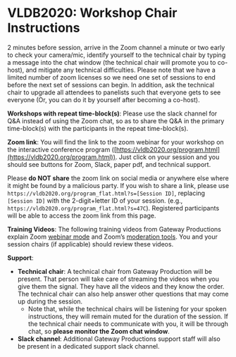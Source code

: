 # VLDB2020: Workshop Chair Instructions

2 minutes before session, arrive in the Zoom channel a minute or two early to check your camera/mic, identify yourself to the technical chair by typing a message into the chat window (the technical chair will promote you to co-host), and mitigate any technical difficulties. Please note that we have a limited number of zoom licenses so we need one set of sessions to end before the next set of sessions can begin.
In addition, ask the technical chair to upgrade all attendees to panelists such that everyone gets to see everyone (Or, you can do it by yourself after becoming a co-host).

**Workshops with repeat time-block(s)**: Please use the slack channel for Q&A instead of using the Zoom chat, so as to share the Q&A in the primary time-block(s) with the participants in the repeat time-block(s). 

**Zoom link**: You will find the link to the zoom webinar for your workshop on the interactive conference program ([https://vldb2020.org/program.html](https://vldb2020.org/program.html)). Just click on your session and you should see buttons for Zoom, Slack, paper pdf, and technical support. 

Please **do NOT share** the zoom link on social media or anywhere else where it might be found by a malicious party.  If you wish to share a link, please use `https://vldb2020.org/program_flat.html?s=[Session ID]`, replacing `[Session ID]` with the 2-digit+letter ID of your session.  (e.g., `https://vldb2020.org/program_flat.html?s=47C`). Registered participants will be able to access the zoom link from this page.

**Training Videos**: The following training videos from Gateway Productions explain Zoom [webinar mode](https://vimeo.com/427831814) and Zoom’s [moderation tools](https://vimeo.com/430085119).  You and your session chairs (if applicable) should review these videos.

**Support**:
- **Technical chair**: A technical chair from Gateway Production will be present. That person will take care of streaming the videos when you give them the signal. They have all the videos and they know the order. The technical chair can also help answer other questions that may come up during the session.
    - Note that, while the technical chairs will be listening for your spoken instructions, they will remain muted for the duration of the session.  If the technical chair needs to communicate with you, it will be through chat, so **please monitor the Zoom chat window**.
- **Slack channel**: Additional Gateway Productions support staff will also be present in a dedicated support slack channel. 

